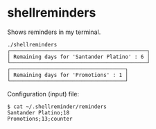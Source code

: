 # shellreminders
Shows reminders in my terminal.

```
./shellreminders 
┌────────────────────────────────────────────┐
│ Remaining days for 'Santander Platino' : 6 │
└────────────────────────────────────────────┘
┌─────────────────────────────────────┐
│ Remaining days for 'Promotions' : 1 │
└─────────────────────────────────────┘
```

Configuration (input) file:

```
$ cat ~/.shellreminder/reminders 
Santander Platino;18
Promotions;13;counter

```

